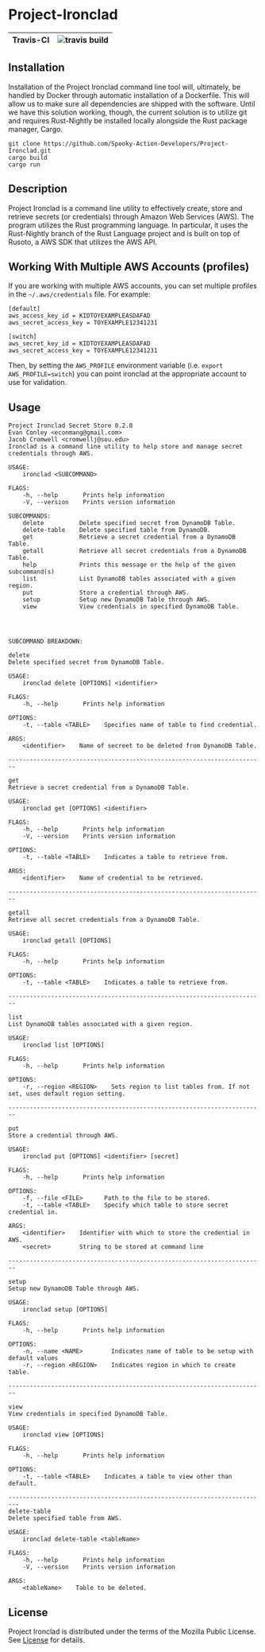 
# Project-Ironclad
|Travis-CI  | ![travis build](https://travis-ci.org/Spooky-Action-Developers/Project-Ironclad.svg?branch=master) |
|--|--|

## Installation

Installation of the Project Ironclad command line tool will, ultimately, be handled
by Docker through automatic installation of a Dockerfile. This will allow us to
make sure all dependencies are shipped with the software. Until we have this solution working,
though, the current solution is to utilize git and requires Rust-Nightly be installed locally
alongside the Rust package manager, Cargo.

```
git clone https://github.com/Spooky-Action-Developers/Project-Ironclad.git
cargo build
cargo run
```

## Description

Project Ironclad is a command line utility to effectively create, store and retrieve secrets (or credentials) through Amazon Web Services (AWS). The program utilizes the Rust programming language. In particular, it uses the Rust-Nightly branch of the Rust Language project and is built on top of Rusoto, a AWS SDK that utilizes the AWS API.

## Working With Multiple AWS Accounts (profiles)

If you are working with multiple AWS accounts, you can set multiple profiles in the ```~/.aws/credentials```
file. For example:

```
[default]
aws_access_key_id = KIDTOYEXAMPLEASDAFAD
aws_secret_access_key = TOYEXAMPLE12341231

[switch]
aws_secret_key_id = KIDTOYEXAMPLEASDAFAD
aws_secret_access_key = TOYEXAMPLE12341231
```

Then, by setting the ```AWS_PROFILE``` environment variable (i.e. ```export AWS_PROFILE=switch```) you can point ironclad
at the appropriate account to use for validation.

## Usage

```
Project Ironclad Secret Store 0.2.0
Evan Conley <econmang@gmail.com>
Jacob Cromwell <cromwellj@sou.edu>
Ironclad is a command line utility to help store and manage secret credentials through AWS.

USAGE:
    ironclad <SUBCOMMAND>

FLAGS:
    -h, --help       Prints help information
    -V, --version    Prints version information

SUBCOMMANDS:
    delete          Delete specified secret from DynamoDB Table.
    delete-table    Delete specified table from DynamoDB.
    get             Retrieve a secret credential from a DynamoDB Table.
    getall          Retrieve all secret credentials from a DynamoDB Table.
    help            Prints this message or the help of the given subcommand(s)
    list            List DynamoDB tables associated with a given region.
    put             Store a credential through AWS.
    setup           Setup new DynamoDB Table through AWS.
    view            View credentials in specified DynamoDB Table.




SUBCOMMAND BREAKDOWN:

delete
Delete specified secret from DynamoDB Table.

USAGE:
    ironclad delete [OPTIONS] <identifier>

FLAGS:
    -h, --help       Prints help information

OPTIONS:
    -t, --table <TABLE>    Specifies name of table to find credential.

ARGS:
    <identifier>    Name of secreet to be deleted from DynamoDB Table.

------------------------------------------------------------------------

get
Retrieve a secret credential from a DynamoDB Table.

USAGE:
    ironclad get [OPTIONS] <identifier>

FLAGS:
    -h, --help       Prints help information
    -V, --version    Prints version information

OPTIONS:
    -t, --table <TABLE>    Indicates a table to retrieve from.

ARGS:
    <identifier>    Name of credential to be retrieved.

------------------------------------------------------------------------

getall
Retrieve all secret credentials from a DynamoDB Table.

USAGE:
    ironclad getall [OPTIONS]

FLAGS:
    -h, --help       Prints help information

OPTIONS:
    -t, --table <TABLE>    Indicates a table to retrieve from.

------------------------------------------------------------------------

list
List DynamoDB tables associated with a given region.

USAGE:
    ironclad list [OPTIONS]

FLAGS:
    -h, --help       Prints help information

OPTIONS:
    -r, --region <REGION>    Sets region to list tables from. If not set, uses default region setting.

------------------------------------------------------------------------

put
Store a credential through AWS.

USAGE:
    ironclad put [OPTIONS] <identifier> [secret]

FLAGS:
    -h, --help       Prints help information

OPTIONS:
    -f, --file <FILE>      Path to the file to be stored.
    -t, --table <TABLE>    Specify which table to store secret credential in.

ARGS:
    <identifier>    Identifier with which to store the credential in AWS.
    <secret>        String to be stored at command line

------------------------------------------------------------------------

setup
Setup new DynamoDB Table through AWS.

USAGE:
    ironclad setup [OPTIONS]

FLAGS:
    -h, --help       Prints help information

OPTIONS:
    -n, --name <NAME>        Indicates name of table to be setup with default values
    -r, --region <REGION>    Indicates region in which to create table.

------------------------------------------------------------------------

view
View credentials in specified DynamoDB Table.

USAGE:
    ironclad view [OPTIONS]

FLAGS:
    -h, --help       Prints help information

OPTIONS:
    -t, --table <TABLE>    Indicates a table to view other than default.

-------------------------------------------------------------------------
delete-table 
Delete specified table from AWS.

USAGE:
    ironclad delete-table <tableName>

FLAGS:
    -h, --help       Prints help information
    -V, --version    Prints version information

ARGS:
    <tableName>    Table to be deleted.

```

## License

Project Ironclad is distributed under the terms of the Mozilla Public License.
See [License](LICENSE) for details.
